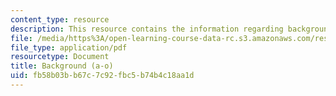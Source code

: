 ```yaml
---
content_type: resource
description: This resource contains the information regarding background (a-o).
file: /media/https%3A/open-learning-course-data-rc.s3.amazonaws.com/res-21g-003-learning-chinese-a-foundation-course-in-mandarin-spring-2011/fb58b03bb67c7c92fbc5b74b4c18aa1d_MITRES_21G_003S11_bgd.pdf
file_type: application/pdf
resourcetype: Document
title: Background (a-o)
uid: fb58b03b-b67c-7c92-fbc5-b74b4c18aa1d
---
```

